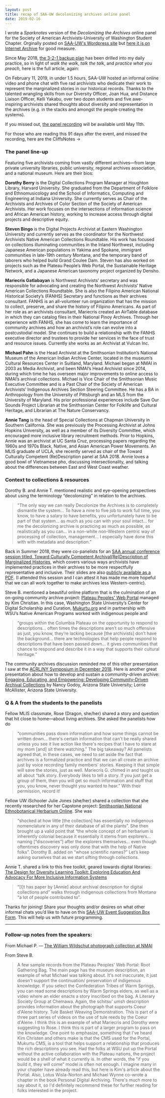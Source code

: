 ```yaml
---
layout: post
title: recap of SAA-UW decolonizing archives online panel 
date: 2019-02-16
---
```

I wrote a _Sparknotes_ version of the _Decolonizing the Archives_ online panel for the Society of American Archivists-University of Washington Student Chapter. Orginally posted on [SAA-UW's Wordpress site](https://saauw.wordpress.com/2019/02/16/recap-saa-uw-decolonizing-archives-online-panel/) but [here it is on Internet Archive](https://web.archive.org/web/20190310153943/https://saauw.wordpress.com/2019/02/16/recap-saa-uw-decolonizing-archives-online-panel/) for good measure. 

Since May 2018, [the 3-2-1 backup plan](http://preservethispodcast.org/assets/PreserveThisPodcast_Zine_Online.pdf#page=10) has been drilled into my daily practice, so in light of _walk the walk_, _talk the talk_, and 
_practice what you preach_, here is the full article, again:

On February 11, 2019, in under 1.5 hours, SAA-UW hosted an informal online video and phone chat with five rad archivists who dedicate their work to represent the marginalized stories in our historical records. Thanks to the talented wrangling skills from our Diversity Officer, Joan Hua, and Distance Liaison Officer, Kelli Yakabu, over two dozen students and five awe-inspiring archivists shared thoughts about diversity and representation in the archives (e.g. in the stacks and amongst the people creating the systems).

If you missed out, [the panel recording](https://washington.zoom.us/recording/play/SxaRWHlvAZLAOi9S3pbCceCi8UDOYV7FEFM0iHdBbeGDXz3TUfYRf-DL0l-Zz-qT?continueMode=true) will be available until May 11th. 

For those who are reading this 91 days after the event, and missed the recording, here are the CliffsNotes → 
### The panel line-up
Featuring five archivists coming from vastly different archives—from large private university libraries, public university, regional archives association, and a national museum. Here are their bios:

**Dorothy Berry** is the Digital Collections Program Manager at Houghton Library, Harvard University. She graduated from the Department of Folklore and Ethnomusicology and the School of Informatics, Computing and Engineering at Indiana University. She currently serves as Chair of the Archivists and Archives of Color Section of the Society of American Archivists. Her work focuses on the intersections of information science and African American history, working to increase access through digital projects and descriptive equity.

**Steven Bingo** is the Digital Projects Archivist at Eastern Washington University and currently serves as the coordinator for the Northwest Archivists Native American Collections Roundtable. His work has focused on collections illuminating communities in the Inland Northwest, including Japanese American populations in Yakima and Spokane, immigrant communities in late-19th century Montana, and the temporary band of laborers who helped build Grand Coulee Dam. Steven has also worked on projects such as the Plateau People’s Web Portal, the Sustainable Heritage Network, and a Japanese American taxonomy project organized by Densho.

**Mariecris Gatlabayan** is Northwest Archivists’ secretary and was responsible for advocating and creating the Northwest Archivists’ Native American Collections Roundtable. She is also the Filipino American National Historical Society’s (FANHS) Secretary and functions as their archives consultant. FANHS is an all-volunteer run organization that has the mission to collect, preserve, and share the history of Filipino Americans. As part of her role as an archivists consultant, Mariecris created an AirTable database in which they can catalog files in their National Pinoy Archives. Through her experience with FANHS, she has come to learn the importance of community archives and how an archivist’s role can evolve into a postcustodial model. She continues to build a relationship with the FANHS executive director and trustees to provide her services in the face of trust and resource issues. Currently she works as an Archivist at Vulcan Inc.

**Michael Pahn** is the Head Archivist at the Smithsonian Institution’s National Museum of the American Indian Archive Center, located in the museum’s Cultural Resources Center in Suitland, Maryland. Michael began at NMAI in 2003 as Media Archivist, and been NMAI’s Head Archivist since 2014, during which time he has overseen major improvements to online access to NMAI’s archival collections. Michael is Vice Chair of the Smithsonian Music Executive Committee and is a Past Chair of the Society of American Archivists’ Indigenous Archives Section Steering Committee. He has a BA in Anthropology from the University of Pittsburgh and an MLS from the University of Maryland. His prior professional experiences include Save Our Sounds Project Librarian at the Smithsonian Center for Folklife and Cultural Heritage, and Librarian at The Nature Conservancy.

**Annie Tang** is the head of Special Collections at Chapman University in Southern California. She was previously the Processing Archivist at Johns Hopkins University, as well as a member of its Diversity Committee, which encouraged more inclusive library recruitment methods. Prior to Hopkins, Annie was an archivist at UC Santa Cruz, processing papers regarding the 1960s and 1970s Black, Native, and Asian American Power Movements. An MLIS graduate of UCLA, she recently served as chair of the Toward Culturally Competent (Re)Description panel at SAA 2018. Annie loves a good bowl of Vietnamese pho, discussing intersectionality, and talking about the differences between East and West Coast weather.

### Context to collections & resources
Dorothy B. and Annie T. mentioned realistic and eye-opening perspectives about using the terminology “decolonizing” in relation to the archives. 
>"The only way we can really Decolonize the Archives is to completely dismantle the system… To have a nine to five job to work full time, you know, to have a salary to have benefits, you unfortunately have to be part of that system… as much as you can with your soul intact… for me the decolonizing archive is practicing as much as possible, as realistically as you can… in a non-white non-Western centric way of processing of collection, management… I especially have done this with with metadata and description.” 

Back in Summer 2018, they were co-panelists for an [SAA annual conference session titled, Toward Culturally Competent Archival(Re)Description of Marginalized Histories](https://archives2018.sched.com/event/ESld/101-toward-culturally-competent-archival-redescription-of-marginalized-histories), which covers various ways archivists have implemented practices in their archives to be more respectfully representative and inclusive. Their slides are also [publicly available as a PDF](https://schd.ws/hosted_files/archives2018/b4/s101_slides.pdf). (I attended this session and I can attest it has made me more hopeful that we can all work together to make archives less Western-centric).

Steve B. mentioned a beautiful online platform that is the culmination of an on-going community archive project: [Plateau Peoples' Web Portal](https://plateauportal.libraries.wsu.edu) managed by Kim Christian. In this case, Washington State University’s Center for Digital Scholarship and Curation, [Mukurtu.org](http://mukurtu.org/) and in partnership with WSU’s Native American Programs worked with indigenous people and 
>“groups within the Columbia Plateau on the opportunity to respond to descriptions… often times the descriptions aren’t so much offensive as just, you know, they’re lacking because [the archivists] don’t have the background… there are technologies that help people respond to descriptions that have been passed down… it gives communities that chance to respond and describe it in a way that supports their cultural heritage.”

The community archives discussion reminded me of this other presentation I saw at the [ACRL/NY Symposium in December 2018](https://acrlny2018symposium.wordpress.com/program/). Here is another great presentation about how to develop and sustain a community-driven archive: [Engaging, Educating, and Empowering: Developing Community-Driven Archival Collections](https://drive.google.com/file/d/1z3RsqUNRDxusu5jInjmsGW1OAOy6otes/view) by Nancy Godoy, Arizona State University; Lorrie McAllister, Arizona State University.

### Q & A from the students to the panelists
Fellow MLIS classmate, Rose (Dragon, she/her) shared a story and question that hit close to home—about living archives. She asked the panelists how do 
>“communities pass down information and how some things cannot be written down… there's certain information that can't be really shared unless you see it live action like there's recipes that I have to stare at my mom [and] sit there watching.”
The big takeaway? All panelists agreed that, in these cases, we need to set aside the fact that archives is a formalized practice and that we can all create an archive just by voice recording family members’ stories. Keeping it that simple will save the stories, just as well. 
Mariecris G. chimed in and taught us all about 
>“talk story. Everybody likes to tell a story. If you just get a group of them, then you will get so much information and stuff that you, you know, never thought you wanted to hear.” 
With their permission, record it!

Fellow UW iSchooler Julie Jones (she/her) shared a collection that she recently researched for her Capstone project: [Smithsonian National Ethnobotanical Herbarium Online](https://neho.si.edu). 
She was 
>“shocked at how little [the collection] has essentially no indigenous nomenclature in any of their database of all the plants”. She then brought up a valid point that “the whole concept of an herbarium is inherently colonial because it essentially it stems from explorers… naming [“discoveries”] after the explorers themselves… even though oftentimes discovery was only done that with the help of Native folks”.
Dorothy B. added on 
>“whose scientific names?” 
Let’s keep asking ourselves that as we start sifting through collections.

Annie T. shared a link to this free toolkit, geared towards digital libraries: [The Design for Diversity Learning Toolkit: Exploring Education And Advocacy For More Inclusive Information Systems](https://des4div.library.northeastern.edu/)
>“[I]t has paper by [Annie] about archival description for digital collections and” walks through indigenous collections from Montana “a lot of people contributed to”. 

Thanks for joining! Share your thoughts and/or desires on what other informal chats you’d like to have on this [SAA-UW Event Suggestion Box Form](https://docs.google.com/forms/d/e/1FAIpQLScBCVqvMVYCaWr7yfQpb47CBZaq2eykSuhTzksLQUzK_kHHiA/viewform). This will help us with future programming.

------

### Follow-up notes from the speakers:

From Michael P. — [The William Wildschut photograph collection at NMAI](https://sova.si.edu/record/NMAI.AC.001.033)

From Steve B.
>A few sample records from the Plateau Peoples' Web Portal:
Root Gathering Bag. The main page has the museum description, an example of what Michael was talking about. It's not inaccurate, it just doesn't support the continuation/ preservation of indigenous knowledge. If you select the Confederation Tribes of Warm Springs, you can read some descriptions by Warm Springs elders, as well as a video where an elder enacts a story inscribed on the bag.
>A Literary Society Group at Chemawa. Again, the schitsu' umsh description provides information about the photograph that supports Coeur d'Alene history.
Tule Basket Weaving Demonstration. This is part of a three part series of videos on the use of tule reeds by the Coeur d'Alene. I think this is an example of what Mariecris and Dorothy were suggesting to Rose. I think this is part of a larger program to pass on the knowledge.
>One point to emphasize, something that I've heard Kim Christen and others make is that the CMS used for the Portal, Mukurtu CMS, is a tool that helps support a relationship that produces the rich descriptions you see. Had the folks at WSU put up the Portal without the active collaboration with the Plateau nations, the project would be a shell of what it currently is. In other words, the "if you build it, they will come" model is often not enough. I imagine many in your chapter have already read this, but here is Kim's article about the Portal. 
Also, Lotus Wisla-Norton and Michael Wynne co-wrote a chapter in the book Personal Digital Archiving. There's much more to say about it, so I'd definitely recommend these for further reading for folks interested in the project.
